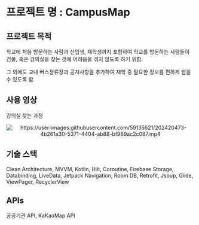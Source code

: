 # 프로젝트 명 : CampusMap

## 프로젝트 목적

  학교에 처음 방문하는 사람과 신입생, 재학생까지 포함하여 학교를 방문하는 사람들이 건물, 혹은 강의실을 찾는 것에 어려움을 겪지 않도록 하기 위함.
  
  그 외에도 교내 버스정류장과 공지사항을 추가하여 재학 중 필요한 정보를 편하게 얻을 수 있도록 함.
  
  
  
## 사용 영상

강의실 찾는 과정

<p align="center">
<img alt = "https://user-images.githubusercontent.com/59135621/202420473-4b261a30-5371-4404-ab88-bf989ac2c087.mp4">
</p>

## 기술 스택
Clean Architecture, MVVM, Kotlin, Hilt, Coroutine, Firebase Storage, Databinding, LiveData, Jetpack Navigation, Room DB, Retrofit,
Jsoup, Glide, ViewPager, RecyclerView

## APIs
공공기관 API, KaKaoMap API
